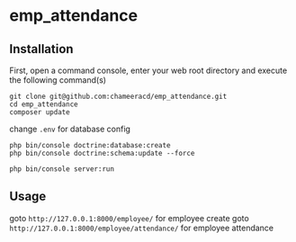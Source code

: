 # emp_attendance
## Installation

First, open a command console, enter your web root directory and
execute the following command(s)

    git clone git@github.com:chameeracd/emp_attendance.git
    cd emp_attendance
    composer update
    
change `.env` for database config

    php bin/console doctrine:database:create
    php bin/console doctrine:schema:update --force
    
    php bin/console server:run


## Usage
goto `http://127.0.0.1:8000/employee/` for employee create
goto `http://127.0.0.1:8000/employee/attendance/` for employee attendance
